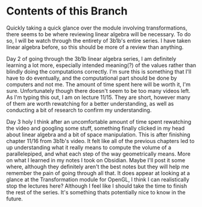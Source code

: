 # Contents of this Branch
Quickly taking a quick glance over the module involving transformations, there seems to be where reviewing linear algebra will be necessary. To do so, I will be watch through the entirety of 3b1b's entire series. I have taken linear algebra before, so this should be more of a review than anything.

Day 2 of going through the 3b1b linear algebra series, I am definitely learning a lot more, especially intended meaning(?) of the values rather than blindly doing the computations correctly. I'm sure this is something that I'll have to do eventually, and the computational part should be done by computers and not me. The amount of time spent here will be worth it, I'm sure. Unfortunately though there doesn't seem to be too many videos left. As I'm typing this out, I am on lecture 11/15. They are short, however many of them are worth rewatching for a better understanding, as well as conducting a bit of research to confirm my understanding.

Day 3 holy I think after an uncomfortable amount of time spent rewatching the video and googling some stuff, something finally clicked in my head about linear algebra and a bit of space manipulation. This is after finishing chapter 11/16 from 3b1b's video. It felt like all of the previous chapters led to up understanding what it really means to compute the volume of a parallelepiped, and what each step of the way geometrically means. More on what I learned in my notes I took on Obsidian. Maybe I'll post it some where, although they definitely aren't the best notes but they will help me remember the pain of going through all that. It does appear at looking at a glance at the Transformation module for OpenGL, I think I can realistically stop the lectures here? Although I feel like I should take the time to finish the rest of the series. It's something thats potentially nice to know in the future.
